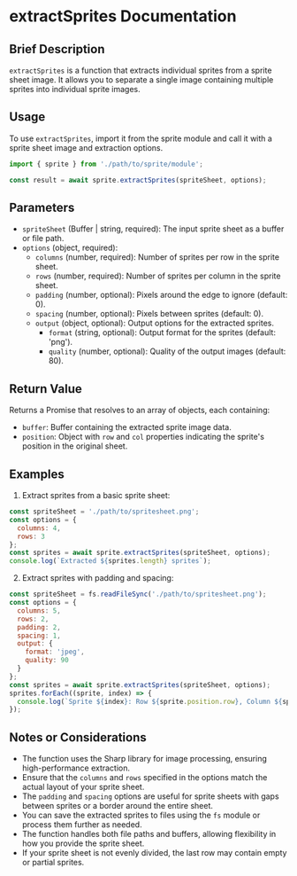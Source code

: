 # extractSprites Documentation

## Brief Description
`extractSprites` is a function that extracts individual sprites from a sprite sheet image. It allows you to separate a single image containing multiple sprites into individual sprite images.

## Usage
To use `extractSprites`, import it from the sprite module and call it with a sprite sheet image and extraction options.

```javascript
import { sprite } from './path/to/sprite/module';

const result = await sprite.extractSprites(spriteSheet, options);
```

## Parameters
- `spriteSheet` (Buffer | string, required): The input sprite sheet as a buffer or file path.
- `options` (object, required):
  - `columns` (number, required): Number of sprites per row in the sprite sheet.
  - `rows` (number, required): Number of sprites per column in the sprite sheet.
  - `padding` (number, optional): Pixels around the edge to ignore (default: 0).
  - `spacing` (number, optional): Pixels between sprites (default: 0).
  - `output` (object, optional): Output options for the extracted sprites.
    - `format` (string, optional): Output format for the sprites (default: 'png').
    - `quality` (number, optional): Quality of the output images (default: 80).

## Return Value
Returns a Promise that resolves to an array of objects, each containing:
- `buffer`: Buffer containing the extracted sprite image data.
- `position`: Object with `row` and `col` properties indicating the sprite's position in the original sheet.

## Examples

1. Extract sprites from a basic sprite sheet:
```javascript
const spriteSheet = './path/to/spritesheet.png';
const options = {
  columns: 4,
  rows: 3
};
const sprites = await sprite.extractSprites(spriteSheet, options);
console.log(`Extracted ${sprites.length} sprites`);
```

2. Extract sprites with padding and spacing:
```javascript
const spriteSheet = fs.readFileSync('./path/to/spritesheet.png');
const options = {
  columns: 5,
  rows: 2,
  padding: 2,
  spacing: 1,
  output: {
    format: 'jpeg',
    quality: 90
  }
};
const sprites = await sprite.extractSprites(spriteSheet, options);
sprites.forEach((sprite, index) => {
  console.log(`Sprite ${index}: Row ${sprite.position.row}, Column ${sprite.position.col}`);
});
```

## Notes or Considerations
- The function uses the Sharp library for image processing, ensuring high-performance extraction.
- Ensure that the `columns` and `rows` specified in the options match the actual layout of your sprite sheet.
- The `padding` and `spacing` options are useful for sprite sheets with gaps between sprites or a border around the entire sheet.
- You can save the extracted sprites to files using the `fs` module or process them further as needed.
- The function handles both file paths and buffers, allowing flexibility in how you provide the sprite sheet.
- If your sprite sheet is not evenly divided, the last row may contain empty or partial sprites.
